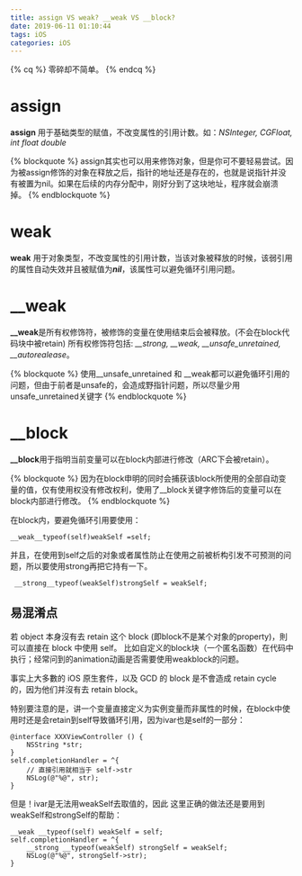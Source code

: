 ```yaml
---
title: assign VS weak? __weak VS __block?
date: 2019-06-11 01:10:44
tags: iOS
categories: iOS
---
```


{% cq %}
零碎却不简单。
{% endcq %}

<!-- more -->

# assign #
**assign** 用于基础类型的赋值，不改变属性的引用计数。如：*NSInteger, CGFloat, int float double*

{% blockquote %}
assign其实也可以用来修饰对象，但是你可不要轻易尝试。因为被assign修饰的对象在释放之后，指针的地址还是存在的，也就是说指针并没有被置为nil。如果在后续的内存分配中，刚好分到了这块地址，程序就会崩溃掉。
{% endblockquote %}

# weak #
**weak** 用于对象类型，不改变属性的引用计数，当该对象被释放的时候，该弱引用的属性自动失效并且被赋值为***nil***，该属性可以避免循环引用问题。

# __weak #
**__weak**是所有权修饰符，被修饰的变量在使用结束后会被释放。(不会在block代码块中被retain)
所有权修饰符包括: *__strong,  __weak, __unsafe_unretained, __autorealease*。

{% blockquote %}
使用__unsafe_unretained 和 __weak都可以避免循环引用的问题，但由于前者是unsafe的，会造成野指针问题，所以尽量少用unsafe_unretained关键字
{% endblockquote %}

# __block #
**__block**用于指明当前变量可以在block内部进行修改（ARC下会被retain）。

{% blockquote %}
因为在block申明的同时会捕获该block所使用的全部自动变量的值，仅有使用权没有修改权利，使用了__block关键字修饰后的变量可以在block内部进行修改。
{% endblockquote %}

在block内，要避免循环引用要使用：
``` objc
__weak__typeof(self)weakSelf =self;
```

并且，在使用到self之后的对象或者属性防止在使用之前被析构引发不可预测的问题，所以要使用strong再把它持有一下。
``` objc
 __strong__typeof(weakSelf)strongSelf = weakSelf;   
```

## 易混淆点 ##
若 object 本身沒有去 retain 这个 block (即block不是某个对象的property)，則可以直接在 block 中使用 self。
比如自定义的block块（一个匿名函数）在代码中执行；经常问到的animation动画是否需要使用weakblock的问题。
<div class="note default">事实上大多數的 iOS 原生套件，以及 GCD 的 block 是不會造成 retain cycle 的，因为他们并沒有去 retain block。</div>

特别要注意的是，讲一个变量直接定义为实例变量而非属性的时候，在block中使用时还是会retain到self导致循环引用，因为ivar也是self的一部分：
``` objc
@interface XXXViewController () {
    NSString *str;
}
self.completionHandler = ^{
    // 直接引用就相当于 self->str
    NSLog(@"%@", str);
}
```
但是！ivar是无法用weakSelf去取值的，因此
这里正确的做法还是要用到weakSelf和strongSelf的帮助：
``` objc
__weak __typeof(self) weakSelf = self;
self.completionHandler = ^{
    __strong __typeof(weakSelf) strongSelf = weakSelf;
    NSLog(@"%@", strongSelf->str);
}
```

